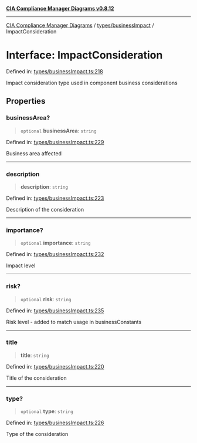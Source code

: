 [**CIA Compliance Manager Diagrams v0.8.12**](../../../README.md)

***

[CIA Compliance Manager Diagrams](../../../modules.md) / [types/businessImpact](../README.md) / ImpactConsideration

# Interface: ImpactConsideration

Defined in: [types/businessImpact.ts:218](https://github.com/Hack23/cia-compliance-manager/blob/e7811142a771ec75716a7ce3a0d60f18cb91cd06/src/types/businessImpact.ts#L218)

Impact consideration type used in component business considerations

## Properties

### businessArea?

> `optional` **businessArea**: `string`

Defined in: [types/businessImpact.ts:229](https://github.com/Hack23/cia-compliance-manager/blob/e7811142a771ec75716a7ce3a0d60f18cb91cd06/src/types/businessImpact.ts#L229)

Business area affected

***

### description

> **description**: `string`

Defined in: [types/businessImpact.ts:223](https://github.com/Hack23/cia-compliance-manager/blob/e7811142a771ec75716a7ce3a0d60f18cb91cd06/src/types/businessImpact.ts#L223)

Description of the consideration

***

### importance?

> `optional` **importance**: `string`

Defined in: [types/businessImpact.ts:232](https://github.com/Hack23/cia-compliance-manager/blob/e7811142a771ec75716a7ce3a0d60f18cb91cd06/src/types/businessImpact.ts#L232)

Impact level

***

### risk?

> `optional` **risk**: `string`

Defined in: [types/businessImpact.ts:235](https://github.com/Hack23/cia-compliance-manager/blob/e7811142a771ec75716a7ce3a0d60f18cb91cd06/src/types/businessImpact.ts#L235)

Risk level - added to match usage in businessConstants

***

### title

> **title**: `string`

Defined in: [types/businessImpact.ts:220](https://github.com/Hack23/cia-compliance-manager/blob/e7811142a771ec75716a7ce3a0d60f18cb91cd06/src/types/businessImpact.ts#L220)

Title of the consideration

***

### type?

> `optional` **type**: `string`

Defined in: [types/businessImpact.ts:226](https://github.com/Hack23/cia-compliance-manager/blob/e7811142a771ec75716a7ce3a0d60f18cb91cd06/src/types/businessImpact.ts#L226)

Type of the consideration

